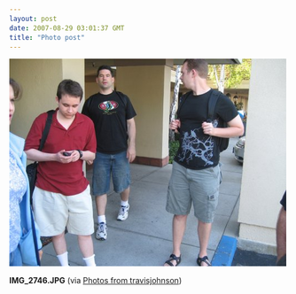 ```yaml
---
layout: post
date: 2007-08-29 03:01:37 GMT
title: "Photo post"
---
```

![travisj](/images/137af6297c31e6a06592730b27f21e42815b2b0f2e1ec7d877941095bffb0820.jpg)

<b>IMG_2746.JPG</b> (via <a href="http://www.flickr.com/photos/travisjohnson/1263026534/">Photos from travisjohnson</a>)